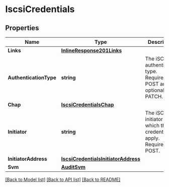 # IscsiCredentials

## Properties

Name | Type | Description | Notes
------------ | ------------- | ------------- | -------------
**Links** | [**InlineResponse201Links**](inline_response_201__links.md) |  | [optional] 
**AuthenticationType** | **string** | The iSCSI authentication type. Required in POST and optional in PATCH. | [optional] 
**Chap** | [**IscsiCredentialsChap**](iscsi_credentials_chap.md) |  | [optional] 
**Initiator** | **string** | The iSCSI initiator to which the credentials apply. Required in POST.  | [optional] 
**InitiatorAddress** | [**IscsiCredentialsInitiatorAddress**](iscsi_credentials_initiator_address.md) |  | [optional] 
**Svm** | [**AuditSvm**](audit_svm.md) |  | [optional] 

[[Back to Model list]](../README.md#documentation-for-models) [[Back to API list]](../README.md#documentation-for-api-endpoints) [[Back to README]](../README.md)


